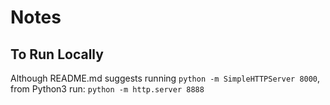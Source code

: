 # Notes

## To Run Locally
Although README.md suggests running `python -m SimpleHTTPServer 8000`, from Python3 run: 
`python -m http.server 8888`